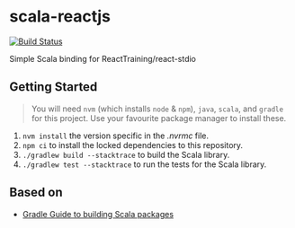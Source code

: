 # scala-reactjs

[![Build Status](https://travis-ci.org/code-for-coffee/scala-reactjs.svg?branch=master)](https://travis-ci.org/code-for-coffee/scala-reactjs)

Simple Scala binding for ReactTraining/react-stdio

## Getting Started

> You will need `nvm` (which installs `node` & `npm`), `java`, `scala`, and `gradle` for this project. Use your favourite package manager to install these.

1. `nvm install` the version specific in the _.nvrmc_ file.
2. `npm ci` to install the locked dependencies to this repository.
3. `./gradlew build --stacktrace` to build the Scala library.
4. `./gradlew test --stacktrace` to run the tests for the Scala library.

## Based on

- [Gradle Guide to building Scala packages](https://guides.gradle.org/building-scala-libraries/)

